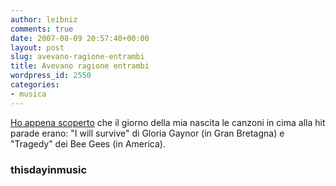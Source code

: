 ```yaml
---
author: leibniz
comments: true
date: 2007-08-09 20:57:40+00:00
layout: post
slug: avevano-ragione-entrambi
title: Avevano ragione entrambi
wordpress_id: 2550
categories:
- musica
---
```


[Ho appena scoperto](http://www.thisdayinmusic.com/member/birthdayno1.php) che il giorno della mia nascita le canzoni in cima alla hit parade erano: "I will survive" di Gloria Gaynor (in Gran Bretagna) e "Tragedy" dei Bee Gees (in America).

###  thisdayinmusic 
